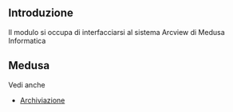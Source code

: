 ## Introduzione

Il modulo si occupa di interfacciarsi al sistema Arcview di Medusa Informatica

## Medusa

Vedi anche
- [Archiviazione](Sorgenti/V2/LOCOS/V2LOCOSA26)
